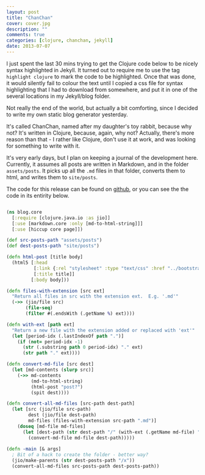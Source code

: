 ```yaml
---
layout: post
title: "ChanChan"
cover: cover.jpg
description: ""
comments: true
categories: [clojure, chanchan, jekyll]
date: 2013-07-07
---
```

I just spent the last 30 mins trying to get the Clojure code below to be nicely syntax highlighted in Jekyll. It turned out to require me to use the tag `highlight clojure` to mark the code to be highlighted.  Once that was done, it would silently fail to colour the text until I copied a css file for syntax highlighting that I had to download from somewhere, and put it in one of the several locations in my Jekyll/blog folder.

Not really the end of the world, but actually a bit comforting, since I decided to write my own static blog generator yesterday.

It's called ChanChan, named after my daughter's toy rabbit, because why not?  It's written in Clojure, because, again, why not?  Actually, there's more reason than that - I rather like Clojure, don't use it at work, and was looking for something to write with it.

It's very early days, but I plan on keeping a journal of the development here.  Currently, it assumes all posts are written in Markdown, and in the folder `assets/posts`.  It picks up all the `.md` files in that folder, converts them to html, and writes them to `site/posts`.

The code for this release can be found on [github](https://github.com/gmacd/chanchan/releases/tag/0.1), or you can see the the code in its entirity below.

``` clojure

(ns blog.core
  [:require [clojure.java.io :as jio]]
  [:use [markdown.core :only [md-to-html-string]]]
  [:use [hiccup core page]])

(def src-posts-path "assets/posts")
(def dest-posts-path "site/posts")

(defn html-post [title body]
  (html5 [:head
          [:link {:rel "stylesheet" :type "text/css" :href "../bootstrap/css/bootstrap.css"}]
          [:title title]]
         [:body body]))

(defn files-with-extension [src ext]
  "Return all files in src with the extension ext.  E.g. '.md'"
  (->> (jio/file src)
       (file-seq)
       (filter #(.endsWith (.getName %) ext))))

(defn with-ext [path ext]
  "Return a new file with the extension added or replaced with 'ext'"
  (let [period-idx (.lastIndexOf path ".")]
    (if (not= period-idx -1)
      (str (.substring path 0 period-idx) "." ext)
      (str path "." ext))))

(defn convert-md-file [src dest]
  (let [md-contents (slurp src)]
    (->> md-contents
         (md-to-html-string)
         (html-post "post?")
         (spit dest))))

(defn convert-all-md-files [src-path dest-path]
  (let [src (jio/file src-path)
        dest (jio/file dest-path)
        md-files (files-with-extension src-path ".md")]
    (doseq [md-file md-files]
      (let [dest-path (str dest-path "/" (with-ext (.getName md-file) "html"))]
        (convert-md-file md-file dest-path)))))
        
(defn -main [& args]
  ; Bit of a hack to create the folder - better way?
  (jio/make-parents (str dest-posts-path "/x"))
  (convert-all-md-files src-posts-path dest-posts-path))

```